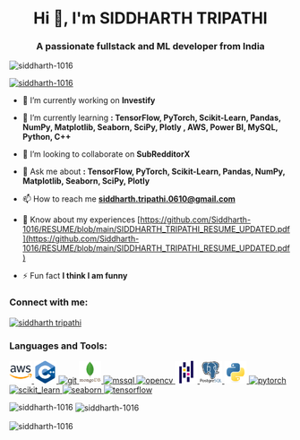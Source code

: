 <h1 align="center">Hi 👋, I'm SIDDHARTH TRIPATHI</h1>
<h3 align="center">A passionate fullstack and ML developer from India</h3>

<p align="left"> <img src="https://komarev.com/ghpvc/?username=siddharth-1016&label=Profile%20views&color=0e75b6&style=flat" alt="siddharth-1016" /> </p>

<p align="left"> <a href="https://github.com/ryo-ma/github-profile-trophy"><img src="https://github-profile-trophy.vercel.app/?username=siddharth-1016" alt="siddharth-1016" /></a> </p>

- 🔭 I’m currently working on **Investify**

- 🌱 I’m currently learning **: TensorFlow, PyTorch, Scikit-Learn, Pandas, NumPy, Matplotlib, Seaborn, SciPy, Plotly , AWS, Power BI, MySQL, Python, C++**

- 👯 I’m looking to collaborate on **SubRedditorX**

- 💬 Ask me about **: TensorFlow, PyTorch, Scikit-Learn, Pandas, NumPy, Matplotlib, Seaborn, SciPy, Plotly**

- 📫 How to reach me **siddharth.tripathi.0610@gmail.com**

- 📄 Know about my experiences [https://github.com/Siddharth-1016/RESUME/blob/main/SIDDHARTH_TRIPATHI_RESUME_UPDATED.pdf](https://github.com/Siddharth-1016/RESUME/blob/main/SIDDHARTH_TRIPATHI_RESUME_UPDATED.pdf)

- ⚡ Fun fact **I think I am funny**

<h3 align="left">Connect with me:</h3>
<p align="left">
<a href="https://linkedin.com/in/siddharth tripathi" target="blank"><img align="center" src="https://raw.githubusercontent.com/rahuldkjain/github-profile-readme-generator/master/src/images/icons/Social/linked-in-alt.svg" alt="siddharth tripathi" height="30" width="40" /></a>
</p>

<h3 align="left">Languages and Tools:</h3>
<p align="left"> <a href="https://aws.amazon.com" target="_blank" rel="noreferrer"> <img src="https://raw.githubusercontent.com/devicons/devicon/master/icons/amazonwebservices/amazonwebservices-original-wordmark.svg" alt="aws" width="40" height="40"/> </a> <a href="https://www.w3schools.com/cpp/" target="_blank" rel="noreferrer"> <img src="https://raw.githubusercontent.com/devicons/devicon/master/icons/cplusplus/cplusplus-original.svg" alt="cplusplus" width="40" height="40"/> </a> <a href="https://git-scm.com/" target="_blank" rel="noreferrer"> <img src="https://www.vectorlogo.zone/logos/git-scm/git-scm-icon.svg" alt="git" width="40" height="40"/> </a> <a href="https://www.mongodb.com/" target="_blank" rel="noreferrer"> <img src="https://raw.githubusercontent.com/devicons/devicon/master/icons/mongodb/mongodb-original-wordmark.svg" alt="mongodb" width="40" height="40"/> </a> <a href="https://www.microsoft.com/en-us/sql-server" target="_blank" rel="noreferrer"> <img src="https://www.svgrepo.com/show/303229/microsoft-sql-server-logo.svg" alt="mssql" width="40" height="40"/> </a> <a href="https://opencv.org/" target="_blank" rel="noreferrer"> <img src="https://www.vectorlogo.zone/logos/opencv/opencv-icon.svg" alt="opencv" width="40" height="40"/> </a> <a href="https://pandas.pydata.org/" target="_blank" rel="noreferrer"> <img src="https://raw.githubusercontent.com/devicons/devicon/2ae2a900d2f041da66e950e4d48052658d850630/icons/pandas/pandas-original.svg" alt="pandas" width="40" height="40"/> </a> <a href="https://www.postgresql.org" target="_blank" rel="noreferrer"> <img src="https://raw.githubusercontent.com/devicons/devicon/master/icons/postgresql/postgresql-original-wordmark.svg" alt="postgresql" width="40" height="40"/> </a> <a href="https://www.python.org" target="_blank" rel="noreferrer"> <img src="https://raw.githubusercontent.com/devicons/devicon/master/icons/python/python-original.svg" alt="python" width="40" height="40"/> </a> <a href="https://pytorch.org/" target="_blank" rel="noreferrer"> <img src="https://www.vectorlogo.zone/logos/pytorch/pytorch-icon.svg" alt="pytorch" width="40" height="40"/> </a> <a href="https://scikit-learn.org/" target="_blank" rel="noreferrer"> <img src="https://upload.wikimedia.org/wikipedia/commons/0/05/Scikit_learn_logo_small.svg" alt="scikit_learn" width="40" height="40"/> </a> <a href="https://seaborn.pydata.org/" target="_blank" rel="noreferrer"> <img src="https://seaborn.pydata.org/_images/logo-mark-lightbg.svg" alt="seaborn" width="40" height="40"/> </a> <a href="https://www.tensorflow.org" target="_blank" rel="noreferrer"> <img src="https://www.vectorlogo.zone/logos/tensorflow/tensorflow-icon.svg" alt="tensorflow" width="40" height="40"/> </a> </p>
<p><img align="left" src="https://github-readme-stats.vercel.app/api/top-langs?username=siddharth-1016&show_icons=true&locale=en&layout=compact" alt="siddharth-1016" /></p>

<p>&nbsp;<img align="center" src="https://github-readme-stats.vercel.app/api?username=siddharth-1016&show_icons=true&locale=en" alt="siddharth-1016" /></p>

<p><img align="center" src="https://github-readme-streak-stats.herokuapp.com/?user=siddharth-1016&" alt="siddharth-1016" /></p>
